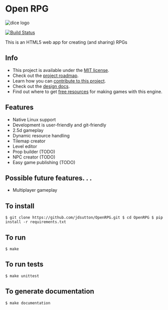 # Open RPG

![dice logo](http://i.imgur.com/t0tuxQE.png)

[![Build Status](https://travis-ci.org/jdsutton/OpenRPG.svg?branch=master)](https://travis-ci.org/jdsutton/OpenRPG)

This is an HTML5 web app for creating (and sharing) RPGs

## Info
* This project is available under the [MIT license](https://github.com/jdsutton/OpenRPG/blob/master/LICENSE.md).
* Check out the [project roadmap](https://github.com/jdsutton/OpenRPG/blob/master/VISION.md).
* Learn how you can [contribute to this project](https://github.com/jdsutton/OpenRPG/blob/master/CONTRIBUTING.md).
* Check out the [design docs](https://drive.google.com/drive/folders/0B3g_xB-ztqM7ZGlpQ1NiN1I3MjA?usp=sharing).
* Find out where to get [free resources](https://github.com/jdsutton/OpenRPG/blob/master/RESOURCES.md) for making games with this engine.

## Features
* Native Linux support
* Development is user-friendly and git-friendly
* 2.5d gameplay
* Dynamic resource handling
* Tilemap creator
* Level editor
* Prop builder (TODO)
* NPC creator (TODO)
* Easy game publishing (TODO)

## Possible future features. . .
* Multiplayer gameplay

##  To install
`
$ git clone https://github.com/jdsutton/OpenRPG.git
$ cd OpenRPG
$ pip install -r requirements.txt
`

## To run
`$ make`

## To run tests
`$ make unittest`

## To generate documentation
`$ make documentation`
